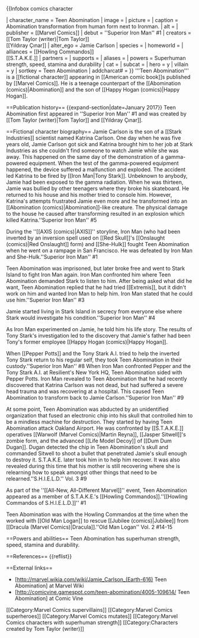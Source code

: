 {{Infobox comics character
<!--Wikipedia:WikiProject Comics-->
| character_name = Teen Abomination
| image          = <!-- abomination -->
| picture       = <!-- default 250 -->
| caption        = Abomination transformation from human form next to Ironman.
| alt            = 
| publisher      = [[Marvel Comics]]
| debut          = ''Superior Iron Man'' #1
| creators       = [[Tom Taylor (writer)|Tom Taylor]]<br>[[Yıldıray Çınar]]
| alter_ego      = Jamie Carlson
| species        = <!-- optional -->
| homeworld      = <!-- optional -->
| alliances      = [[Howling Commandos]]<br>[[S.T.A.K.E.]]
| partners       = <!-- optional -->
| supports       = <!-- optional -->
| aliases        = <!-- optional -->
| powers         = Superhuman strength, speed, stamina and durability
| cat            = 
| subcat         = 
| hero           = y
| villain        = y
| sortkey        = Teen Abomination
| addcharcat#    = 
}}
'''Teen Abomination''' is a [[fictional character]] appearing in [[American comic book]]s published by [[Marvel Comics]]. He is a teenage counterpart of the [[Abomination (comics)|Abomination]] and the son of [[Happy Hogan (comics)|Happy Hogan]].

==Publication history==
{{expand-section|date=January 2017}}
Teen Abomination first appeared in ''Superior Iron Man'' #1 and was created by [[Tom Taylor (writer)|Tom Taylor]] and [[Yıldıray Çınar]].

==Fictional character biography==
Jamie Carlson is the son of a [[Stark Industries]] scientist named Katrina Carlson. One day when he was five years old, Jamie Carlson got sick and Katrina brought him to her job at Stark Industries as she couldn't find someone to watch Jamie while she was away. This happened on the same day of the demonstration of a gamma-powered equipment. When the test of the gamma-powered equipment happened, the device suffered a malfunction and exploded. The accident led Katrina to be fired by [[Iron Man|Tony Stark]]. Unbeknown to anybody, Jamie had been exposed to the gamma radiation. When he was thirteen, Jamie was bullied by other teenagers where they broke his skateboard. He returned to his house and his mother tried to console him. However, Katrina's attempts frustrated Jamie even more and he transformed into an [[Abomination (comics)|Abomination]]-like creature. The physical damage to the house he caused after transforming resulted in an explosion which killed Katrina.<ref name="Superior Iron Man #5">''Superior Iron Man'' #5</ref>

During the ''[[AXIS (comics)|AXIS]]'' storyline, Iron Man (who had been inverted by an inversion spell used on [[Red Skull]]'s [[Onslaught (comics)|Red Onslaught]] form) and [[She-Hulk]] fought Teen Abomination when he went on a rampage in San Francisco. He was defeated by Iron Man and She-Hulk.<ref>''Superior Iron Man'' #1</ref>

Teen Abomination was imprisoned, but later broke free and went to Stark Island to fight Iron Man again. Iron Man confronted him where Teen Abomination demanded Stark to listen to him. After being asked what did he want, Teen Abomination replied that he had tried [[Extremis]], but it didn't work on him and wanted Iron Man to help him. Iron Man stated that he could use him.<ref>''Superior Iron Man'' #3</ref>

Jamie started living in Stark Island in secrecy from everyone else where Stark would investigate his condition.<ref>''Superior Iron Man'' #4</ref>

As Iron Man experimented on Jamie, he told him his life story. The results of Tony Stark's investigation led to the discovery that Jamie's father had been Tony's former employee [[Happy Hogan (comics)|Happy Hogan]].<ref name="Superior Iron Man #5"/>

When [[Pepper Potts]] and the Tony Stark A.I. tried to help the inverted Tony Stark return to his regular self, they took Teen Abomination in their custody.<ref>''Superior Iron Man'' #8</ref> When Iron Man confronted Pepper and the Tony Stark A.I. at Resilient's New York HQ, Teen Abomination sided with Pepper Potts. Iron Man revealed to Teen Abomination that he had recently discovered that Katrina Carlson was not dead, but had suffered a severe head trauma and was recovering at a hospital. This caused Teen Abomination to transform back to Jamie Carlson.<ref>''Superior Iron Man'' #9</ref>

At some point, Teen Abomination was abducted by an unidentified organization that fused an electronic chip into his skull that controlled him to be a mindless machine for destruction. They started by having Teen Abomination attack Oakland Airport. He was confronted by [[S.T.A.K.E.]] operatives [[Warwolf (Marvel Comics)|Martin Reyna]], [[Jasper Sitwell]]'s zombie form, and the advanced [[Life Model Decoy]] of [[Dum Dum Dugan]]. Dugan detected the chip in Teen Abomination's skull and commanded Sitwell to shoot a bullet that penetrated Jamie's skull enough to destroy it. S.T.A.K.E. later took him in to help him recover. It was also revealed during this time that his mother is still recovering where she is relearning how to speak amongst other things that need to be relearned.<ref>''S.H.I.E.L.D.'' Vol. 3 #9</ref>

As part of the ''[[All-New, All-Different Marvel]]'' event, Teen Abomination appeared as a member of S.T.A.K.E.'s [[Howling Commandos]].<ref>''[[Howling Commandos of S.H.I.E.L.D.]]'' #1</ref>

Teen Abomination was with the Howling Commandos at the time when the worked with [[Old Man Logan]] to rescue [[Jubilee (comics)|Jubilee]] from [[Dracula (Marvel Comics)|Dracula]].<ref>''Old Man Logan'' Vol. 2 #14-15</ref>

==Powers and abilities==
Teen Abomination has superhuman strength, speed, stamina and durability.

==References==
{{reflist}}

==External links==
* [http://marvel.wikia.com/wiki/Jamie_Carlson_(Earth-616) Teen Abomination] at Marvel Wiki
* [http://comicvine.gamespot.com/teen-abomination/4005-109614/ Teen Abomination] at Comic Vine

[[Category:Marvel Comics supervillains]]
[[Category:Marvel Comics superheroes]]
[[Category:Marvel Comics mutates]]
[[Category:Marvel Comics characters with superhuman strength]]
[[Category:Characters created by Tom Taylor (writer)]]